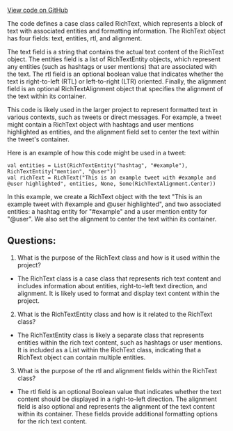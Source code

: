 [View code on GitHub](https://github.com/misbahsy/the-algorithm/product-mixer/core/src/main/scala/com/twitter/product_mixer/core/model/marshalling/response/urt/richtext/RichText.scala)

The code defines a case class called RichText, which represents a block of text with associated entities and formatting information. The RichText object has four fields: text, entities, rtl, and alignment. 

The text field is a string that contains the actual text content of the RichText object. The entities field is a list of RichTextEntity objects, which represent any entities (such as hashtags or user mentions) that are associated with the text. The rtl field is an optional boolean value that indicates whether the text is right-to-left (RTL) or left-to-right (LTR) oriented. Finally, the alignment field is an optional RichTextAlignment object that specifies the alignment of the text within its container.

This code is likely used in the larger project to represent formatted text in various contexts, such as tweets or direct messages. For example, a tweet might contain a RichText object with hashtags and user mentions highlighted as entities, and the alignment field set to center the text within the tweet's container. 

Here is an example of how this code might be used in a tweet:

```
val entities = List(RichTextEntity("hashtag", "#example"), RichTextEntity("mention", "@user"))
val richText = RichText("This is an example tweet with #example and @user highlighted", entities, None, Some(RichTextAlignment.Center))
```

In this example, we create a RichText object with the text "This is an example tweet with #example and @user highlighted", and two associated entities: a hashtag entity for "#example" and a user mention entity for "@user". We also set the alignment to center the text within its container.
## Questions: 
 1. What is the purpose of the RichText class and how is it used within the project?
- The RichText class is a case class that represents rich text content and includes information about entities, right-to-left text direction, and alignment. It is likely used to format and display text content within the project.

2. What is the RichTextEntity class and how is it related to the RichText class?
- The RichTextEntity class is likely a separate class that represents entities within the rich text content, such as hashtags or user mentions. It is included as a List within the RichText class, indicating that a RichText object can contain multiple entities.

3. What is the purpose of the rtl and alignment fields within the RichText class?
- The rtl field is an optional Boolean value that indicates whether the text content should be displayed in a right-to-left direction. The alignment field is also optional and represents the alignment of the text content within its container. These fields provide additional formatting options for the rich text content.